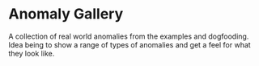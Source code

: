 # Anomaly Gallery

A collection of real world anomalies from the examples and dogfooding. Idea being to show a range of types of anomalies and get a feel for what they look like.
